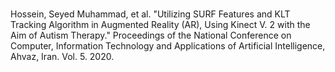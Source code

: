 #
Hossein, Seyed Muhammad, et al. "Utilizing SURF Features and KLT Tracking Algorithm in Augmented Reality (AR), Using Kinect V. 2 with the Aim of Autism Therapy." Proceedings of the National Conference on Computer, Information Technology and Applications of Artificial Intelligence, Ahvaz, Iran. Vol. 5. 2020.

